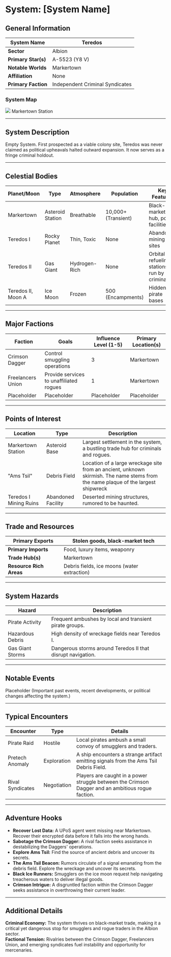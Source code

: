 # System: [System Name] 

## General Information 
| **System Name**     | Teredos                         |
| ------------------- | ------------------------------- |
| **Sector**          | Albion                          |
| **Primary Star(s)** | A-5523 (Y8 V)                   |
| **Notable Worlds**  | Markertown                      |
| **Affiliation**     | None                            |
| **Primary Faction** | Independent Criminal Syndicates |
### System Map

![](https://cdnb.artstation.com/p/assets/images/images/000/140/371/large/cuba-lee-belt-city02-cubalee.jpg?1443931477)
Markertown Station

---

## System Description 

Empty System. First prospected as a viable colony site, Teredos was never claimed as political upheavals halted outward expansion. It now serves as a fringe criminal holdout.

---

## Celestial Bodies 
|**Planet/Moon**|**Type**|**Atmosphere**|**Population**|**Key Features**|
|---|---|---|---|---|
|Markertown|Asteroid Station|Breathable|10,000+ (Transient)|Black-market hub, port facilities|
|Teredos I|Rocky Planet|Thin, Toxic|None|Abandoned mining sites|
|Teredos II|Gas Giant|Hydrogen-Rich|None|Orbital refueling stations run by criminals|
|Teredos II, Moon A|Ice Moon|Frozen|500 (Encampments)|Hidden pirate bases|

---

## Major Factions 

| **Faction**       | **Goals**                               | **Influence Level (1-5)** | **Primary Location(s)** |
| ----------------- | --------------------------------------- | ------------------------- | ----------------------- |
| Crimson Dagger    | Control smuggling operations            | 3                         | Markertown              |
| Freelancers Union | Provide services to unaffiliated rogues | 1                         | Markertown              |
| Placeholder       | Placeholder                             | Placeholder               | Placeholder             |

---

## Points of Interest 
| **Location**           | **Type**           | **Description**                                                                                                                   |
| ---------------------- | ------------------ | --------------------------------------------------------------------------------------------------------------------------------- |
| Markertown Station     | Asteroid Base      | Largest settlement in the system, a bustling trade hub for criminals and rogues.                                                  |
| "Ams Tsil"             | Debris Field       | Location of a large wreckage site from an ancient, unknown skirmish. The name stems from the name plaque of the largest shipwreck |
| Teredos I Mining Ruins | Abandoned Facility | Deserted mining structures, rumored to be haunted.                                                                                |

---

## Trade and Resources 
|**Primary Exports**|Stolen goods, black-market tech|
|---|---|
|**Primary Imports**|Food, luxury items, weaponry|
|**Trade Hub(s)**|Markertown|
|**Resource Rich Areas**|Debris fields, ice moons (water extraction)|

---

## System Hazards 

|**Hazard**|**Description**|
|---|---|
|Pirate Activity|Frequent ambushes by local and transient pirate groups.|
|Hazardous Debris|High density of wreckage fields near Teredos I.|
|Gas Giant Storms|Dangerous storms around Teredos II that disrupt navigation.|

---

## Notable Events 

Placeholder (Important past events, recent developments, or political changes affecting the system.)

---

## Typical Encounters 
|**Encounter**|**Type**|**Details**|
|---|---|---|
|Pirate Raid|Hostile|Local pirates ambush a small convoy of smugglers and traders.|
|Pretech Anomaly|Exploration|A ship encounters a strange artifact emitting signals from the Ams Tsil Debris Field.|
|Rival Syndicates|Negotiation|Players are caught in a power struggle between the Crimson Dagger and an ambitious rogue faction.|

---

## Adventure Hooks 

- **Recover Lost Data:** A UPoS agent went missing near Markertown. Recover their encrypted data before it falls into the wrong hands.
- **Sabotage the Crimson Dagger:** A rival faction seeks assistance in destabilizing the Daggers' operations.
- **Explore Ams Tsil:** Find the source of ancient debris and uncover its secrets.
- **The Ams Tsil Beacon:** Rumors circulate of a signal emanating from the debris field. Explore the wreckage and uncover its secrets.
- **Black Ice Runners:** Smugglers on the ice moon request help navigating treacherous waters to deliver illegal goods.
- **Crimson Intrigue:** A disgruntled faction within the Crimson Dagger seeks assistance in overthrowing their current leader.

---

## Additional Details 

**Criminal Economy:** The system thrives on black-market trade, making it a critical yet dangerous stop for smugglers and rogue traders in the Albion sector.  
**Factional Tension:** Rivalries between the Crimson Dagger, Freelancers Union, and emerging syndicates fuel instability and opportunity for mercenaries.
